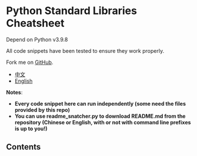 # Python Standard Libraries Cheatsheet

Depend on Python v3.9.8

All code snippets have been tested to ensure they work properly.

Fork me on [GitHub](https://github.com/pynickle/python-cheatsheet-redefined).

- [中文](README-zh-cn.md)
- [English](README.md)

**Notes**:

- **Every code snippet here can run independently (some need the files provided by this repo)**
- **You can use readme_snatcher.py to download README.md from the repository (Chinese or English, with or not with command line prefixes is up to you!)**

## Contents